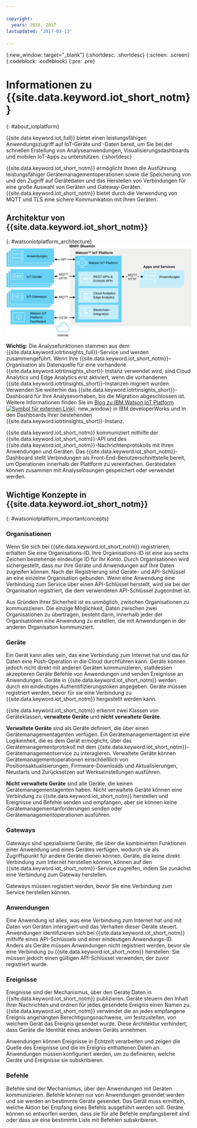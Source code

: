 ```yaml
---

copyright:
  years: 2016, 2017
lastupdated: "2017-03-13"

---
```


{:new_window: target="\_blank"}
{:shortdesc: .shortdesc}
{:screen: .screen}
{:codeblock: .codeblock}
{:pre: .pre}

# Informationen zu {{site.data.keyword.iot_short_notm}}
{: #about_iotplatform}

{{site.data.keyword.iot_full}} bietet einen leistungsfähigen Anwendungszugriff auf IoT-Geräte und -Daten bereit, um Sie bei der schnellen Erstellung von Analyseanwendungen, Visualisierungsdashboards und mobilen IoT-Apps zu unterstützen.
{:shortdesc}

{{site.data.keyword.iot_short_notm}} ermöglicht Ihnen die Ausführung leistungsfähiger Gerätemanagementoperationen sowie die Speicherung von und den Zugriff auf Gerätedaten und das Herstellen von Verbindungen für eine große Auswahl von Geräten und Gateway-Geräten. {{site.data.keyword.iot_short_notm}} bietet durch die Verwendung von MQTT und TLS eine sichere Kommunikation mit Ihren Geräten.

## Architektur von {{site.data.keyword.iot_short_notm}}
{: #watsoniotplatform_architecture}
![Architektur von IBM Watson IoT Platform](images/architecture_platform.svg "Architektur von IBM Watson IoT Platform")

**Wichtig:** Die Analysefunktionen stammen aus dem {{site.data.keyword.iotrtinsights_full}}-Service und werden zusammengeführt. Wenn Ihre {{site.data.keyword.iot_short_notm}}-Organisation als Datenquelle für eine vorhandene {{site.data.keyword.iotrtinsights_short}}-Instanz verwendet wird, sind Cloud Analytics und Edge Analytics erst aktiviert, wenn die vorhandenen {{site.data.keyword.iotrtinsights_short}}-Instanzen migriert wurden. Verwenden Sie weiterhin das {{site.data.keyword.iotrtinsights_short}}-Dashboard für Ihre Analysevorhaben, bis die Migration abgeschlossen ist. Weitere Informationen finden Sie im [Blog zu IBM Watson IoT Platform ![Symbol für externen Link](../../icons/launch-glyph.svg "Symbol für externen Link")](https://developer.ibm.com/iotplatform/2016/04/28/iot-real-time-insights-and-watson-iot-platform-a-match-made-in-heaven/){: new_window} in IBM developerWorks und in den Dashboards Ihrer bestehenden {{site.data.keyword.iotrtinsights_short}}-Instanz.  

{{site.data.keyword.iot_short_notm}} kommuniziert mithilfe der {{site.data.keyword.iot_short_notm}}-API und des {{site.data.keyword.iot_short_notm}}-Nachrichtenprotokolls mit Ihren Anwendungen und Geräten. Das {{site.data.keyword.iot_short_notm}}-Dashboard stellt Verbindungen als Front-End-Benutzerschnittstelle bereit, um Operationen innerhalb der Plattform zu vereinfachen. Gerätedaten können zusammen mit Analyselösungen gespeichert oder verwendet werden.

## Wichtige Konzepte in {{site.data.keyword.iot_short_notm}}
{: #watsoniotplatform_importantconcepts}

### Organisationen

Wenn Sie sich bei {{site.data.keyword.iot_short_notm}} registrieren, erhalten Sie eine Organisations-ID. Ihre Organisations-ID ist eine aus sechs Zeichen bestehende eindeutige ID für Ihr Konto. Durch Organisationen wird sichergestellt, dass nur Ihre Geräte und Anwendungen auf Ihre Daten zugreifen können. Nach der Registrierung sind Geräte- und API-Schlüssel an eine einzelne Organisation gebunden. Wenn eine Anwendung eine Verbindung zum Service über einen API-Schlüssel herstellt, wird sie bei der Organisation registriert, die dem verwendeten API-Schlüssel zugeordnet ist.

Aus Gründen Ihrer Sicherheit ist es unmöglich, zwischen Organisationen zu kommunizieren. Die einzige Möglichkeit, Daten zwischen zwei Organisationen zu übertragen, besteht darin, innerhalb jeder der Organisationen eine Anwendung zu erstellen, die mit Anwendungen in der anderen Organisation kommuniziert.

### Geräte

Ein Gerät kann alles sein, das eine Verbindung zum Internet hat und das für Daten eine Push-Operation in die Cloud durchführen kann. Geräte können jedoch nicht direkt mit anderen Geräten kommunizieren, stattdessen akzeptieren Geräte Befehle von Anwendungen und senden Ereignisse an Anwendungen. Geräte in {{site.data.keyword.iot_short_notm}} werden durch ein eindeutiges Authentifizierungstoken angegeben. Geräte müssen registriert werden, bevor für sie eine Verbindung zu {{site.data.keyword.iot_short_notm}} hergestellt werden kann.

{{site.data.keyword.iot_short_notm}} erkennt zwei Klassen von Geräteklassen, **verwaltete Geräte** und **nicht verwaltete Geräte**.

**Verwaltete Geräte** sind als Geräte definiert, die über einen Gerätemanagementagenten verfügen. Ein Gerätemanagementagent ist eine Logikeinheit, die es dem Gerät ermöglicht, über das Gerätemanagementprotokoll mit dem {{site.data.keyword.iot_short_notm}}-Gerätemanagementservice zu interagieren. Verwaltete Geräte können Gerätemanagementoperationen einschließlich von Positionsaktualisierungen, Firmware-Downloads und Aktualisierungen, Neustarts und Zurücksetzen auf Werkseinstellungen ausführen.

**Nicht verwaltete Geräte** sind alle Geräte, die keinen Gerätemanagementagenten haben. Nicht verwaltete Geräte können eine Verbindung zu {{site.data.keyword.iot_short_notm}} herstellen und Ereignisse und Befehle senden und empfangen, aber sie können keine Gerätemanagementanforderungen senden oder Gerätemanagementoperationen ausführen.

### Gateways

Gateways sind spezialisierte Geräte, die über die kombinierten Funktionen einer Anwendung und eines Gerätes verfügen, wodurch sie als Zugriffspunkt für andere Geräte dienen können. Geräte, die keine direkt Verbindung zum Internet herstellen können, können auf den {{site.data.keyword.iot_short_notm}}-Service zugreifen, indem Sie zunächst eine Verbindung zum Gateway herstellen.

Gateways müssen registiert werden, bevor Sie eine Verbindung zum Service herstellen können.

### Anwendungen

Eine Anwendung ist alles, was eine Verbindung zum Internet hat und mit Daten von Geräten interagiert und das Verhalten dieser Geräte steuert. Anwendungen identifizieren sich bei {{site.data.keyword.iot_short_notm}} mithilfe eines API-Schlüssels und einer eindeutigen Anwendungs-ID. Anders als Geräte müssen Anwendungen nicht registriert werden, bevor sie eine Verbindung zu {{site.data.keyword.iot_short_notm}} herstellen. Sie müssen jedoch einen gültigen API-Schlüssel verwenden, der zuvor registriert wurde.

### Ereignisse

Ereignisse sind der Mechanismus, über den Geräte Daten in {{site.data.keyword.iot_short_notm}} publizieren. Geräte steuern den Inhalt ihrer Nachrichten und ordnen für jedes gesendete Ereignis einen Namen zu. {{site.data.keyword.iot_short_notm}} verwendet die an jedes empfangene Ereignis angehängten Berechtigungsnachweise, um festzustellen, von welchem Gerät das Ereignis gesendet wurde. Diese Architektur verhindert, dass Geräte die Identität eines anderen Geräts annehmen.

Anwendungen können Ereignisse in Echtzeit verarbeiten und zeigen die Quelle des Ereignisse und die im Ereignis enthaltenen Daten an. Anwendungen müssen konfiguriert werden, um zu definieren, welche Geräte und Ereignisse sie subskribieren.

### Befehle

Befehle sind der Mechanismus, über den Anwendungen mit Geräten kommunizieren. Befehle können nur von Anwendungen gesendet werden und sie werden an bestimmte Geräte gesendet. Das Gerät muss ermitteln, welche Aktion bei Empfang eines Befehls ausgeführt werden soll. Geräte können so entworfen werden, dass sie für alle Befehle empfangsbereit sind oder dass sie eine bestimmte Liste mit Befehlen subskribieren.
